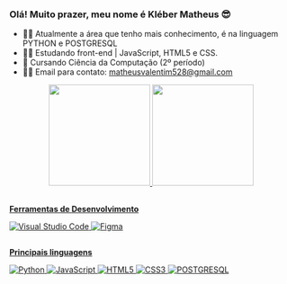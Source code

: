 ### Olá! Muito prazer, meu nome é Kléber Matheus 😎

- 🐱‍👤 Atualmente a área que tenho mais conhecimento, é na linguagem PYTHON e POSTGRESQL
- 🐱‍💻 Estudando front-end | JavaScript, HTML5 e CSS. 
- 🌱 Cursando Ciência da Computação (2º período)
- 🐱‍🏍 Email para contato: matheusvalentim528@gmail.com

<div align="center">
  <a href="https://github.com/valentimdev">
  <img height="180em" src="https://github-readme-stats.vercel.app/api?username=valentimdev&show_icons=true&theme=tokyonight&include_all_commits=true&count_private=true"/>
  <img height="180em" src="https://github-readme-stats.vercel.app/api/top-langs/?username=valentimdev&layout=compact&langs_count=7&theme=tokyonight"/>
</div>

##

**Ferramentas de Desenvolvimento**

  ![Visual Studio Code](https://img.shields.io/badge/-Visual%20Studio%20Code-333333?style=flat&logo=visual-studio-code&logoColor=007ACC)
  ![Figma](https://img.shields.io/badge/-Figma-333333?style=flat&logo=figma&logoColor)
    
##

**Principais linguagens**

![Python](https://img.shields.io/badge/-Python-333333?style=flat&logo=python&logoColor)
![JavaScript](https://img.shields.io/badge/-JavaScript-333333?style=flat&logo=javascript&logoColor)
![HTML5](https://img.shields.io/badge/-HTML5-333333?style=flat&logo=html5&logoColor)
![CSS3](https://img.shields.io/badge/-CSS3-333333?style=flat&logo=css3&logoColor=007ACC)
![POSTGRESQL](https://img.shields.io/badge/-PostgreSQL-333333?style=flat&logo=postgresql&logoColor)

